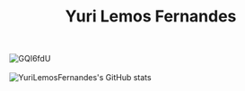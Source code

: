 <h1 align="center"> Yuri Lemos Fernandes </h1> <br>

![GQI6fdU](https://user-images.githubusercontent.com/127331396/223806990-980a1b99-220a-4739-9613-ed6d44d121e8.png) <br><br>
![YuriLemosFernandes's GitHub stats](https://github-readme-stats.vercel.app/api?username=YuriLemosFernandes&show_icons=true&theme=dark&) <br>
